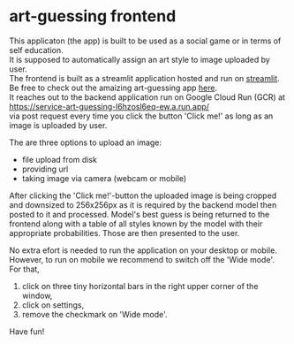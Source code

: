 # art-guessing frontend
This applicaton (the app) is built to be used as a social game or in terms of self education.  
It is supposed to automatically assign an art style to image uploaded by user.  
The frontend is built as a streamlit application hosted and run on [streamlit](https://streamlit.io/). 
Be free to check out the amaizing art-guessing app [here](https://art-guessing.streamlit.app/).  
It reaches out to the backend application run on Google Cloud Run (GCR) at https://service-art-guessing-l6hzosl6eq-ew.a.run.app/  
via post request every time you click the button 'Click me!' as long as an image is uploaded by user.  

The are three options to upload an image:  
- file upload from disk
- providing url
- taking image via camera (webcam or mobile)
  
After clicking the 'Click me!'-button the uploaded image is being cropped and downsized to 256x256px as it is required by the backend model then posted to it and processed. Model's best guess is being returned to the frontend along with a table of all styles known by the model with their appropriate probabilities. Those are then presented to the user.   

No extra efort is needed to run the application on your desktop or mobile. However, to run on mobile we recommend to switch off the 'Wide mode'.
For that,  
1. click on three tiny horizontal bars in the right upper corner of the window,
2. click on settings,
3. remove the checkmark on 'Wide mode'.

Have fun!
